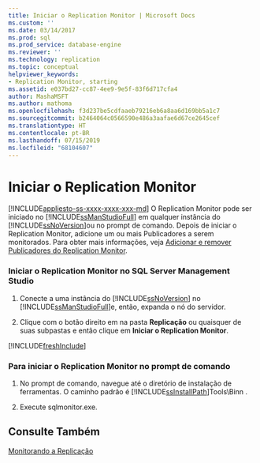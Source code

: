 ```yaml
---
title: Iniciar o Replication Monitor | Microsoft Docs
ms.custom: ''
ms.date: 03/14/2017
ms.prod: sql
ms.prod_service: database-engine
ms.reviewer: ''
ms.technology: replication
ms.topic: conceptual
helpviewer_keywords:
- Replication Monitor, starting
ms.assetid: e037bd27-cc87-4ee9-9e5f-83f6d717cfa4
author: MashaMSFT
ms.author: mathoma
ms.openlocfilehash: f3d237be5cdfaaeb79216eb6a8aa6d169bb5a1c7
ms.sourcegitcommit: b2464064c0566590e486a3aafae6d67ce2645cef
ms.translationtype: HT
ms.contentlocale: pt-BR
ms.lasthandoff: 07/15/2019
ms.locfileid: "68104607"
---
```

# <a name="start-the-replication-monitor"></a>Iniciar o Replication Monitor
[!INCLUDE[appliesto-ss-xxxx-xxxx-xxx-md](../../../includes/appliesto-ss-xxxx-xxxx-xxx-md.md)]
  O Replication Monitor pode ser iniciado no [!INCLUDE[ssManStudioFull](../../../includes/ssmanstudiofull-md.md)] em qualquer instância do [!INCLUDE[ssNoVersion](../../../includes/ssnoversion-md.md)]ou no prompt de comando. Depois de iniciar o Replication Monitor, adicione um ou mais Publicadores a serem monitorados. Para obter mais informações, veja [Adicionar e remover Publicadores do Replication Monitor](../../../relational-databases/replication/monitor/add-and-remove-publishers-from-replication-monitor.md).  
  
### <a name="to-start-replication-monitor-from-sql-server-management-studio"></a>Iniciar o Replication Monitor no SQL Server Management Studio  
  
1.  Conecte a uma instância do [!INCLUDE[ssNoVersion](../../../includes/ssnoversion-md.md)] no [!INCLUDE[ssManStudioFull](../../../includes/ssmanstudiofull-md.md)]e, então, expanda o nó do servidor.  
  
2.  Clique com o botão direito em na pasta **Replicação** ou quaisquer de suas subpastas e então clique em **Iniciar o Replication Monitor**.  

[!INCLUDE[freshInclude](../../../includes/paragraph-content/fresh-note-steps-feedback.md)]

### <a name="to-start-replication-monitor-from-the-command-prompt"></a>Para iniciar o Replication Monitor no prompt de comando  
  
1.  No prompt de comando, navegue até o diretório de instalação de ferramentas. O caminho padrão é [!INCLUDE[ssInstallPath](../../../includes/ssinstallpath-md.md)]Tools\Binn \.  
  
2.  Execute sqlmonitor.exe.  
  
## <a name="see-also"></a>Consulte Também  
 [Monitorando a Replicação](../../../relational-databases/replication/monitor/monitoring-replication.md)  
  
  
